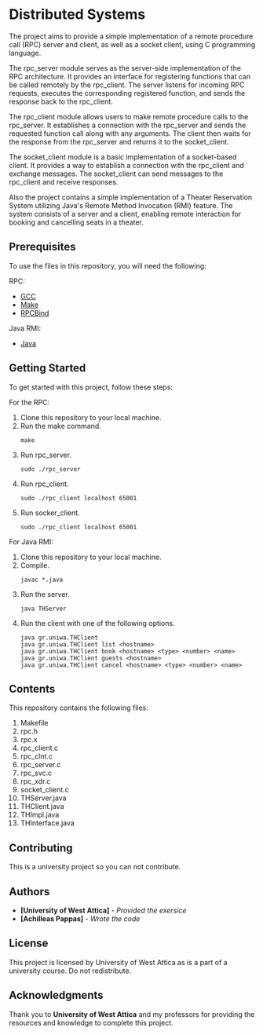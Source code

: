 # Distributed Systems

The project aims to provide a simple implementation of a remote procedure call (RPC) server and client, as well as a socket client, using C programming language.

The rpc_server module serves as the server-side implementation of the RPC architecture. It provides an interface for registering functions that can be called remotely by the rpc_client. The server listens for incoming RPC requests, executes the corresponding registered function, and sends the response back to the rpc_client.

The rpc_client module allows users to make remote procedure calls to the rpc_server. It establishes a connection with the rpc_server and sends the requested function call along with any arguments. The client then waits for the response from the rpc_server and returns it to the socket_client.

The socket_client module is a basic implementation of a socket-based client. It provides a way to establish a connection with the rpc_client and exchange messages. The socket_client can send messages to the rpc_client and receive responses.

Also the project contains a simple implementation of a Theater Reservation System utilizing Java's Remote Method Invocation (RMI) feature. The system consists of a server and a client, enabling remote interaction for booking and cancelling seats in a theater.

## Prerequisites
To use the files in this repository, you will need the following:

RPC:
- [GCC](https://gcc.gnu.org/)
- [Make](https://man7.org/linux/man-pages/man1/make.1.html)
- [RPCBind](https://man7.org/linux/man-pages/man8/rpcbind.8.html)

Java RMI:
- [Java](https://openjdk.org/)

## Getting Started
To get started with this project, follow these steps:

For the RPC:
1. Clone this repository to your local machine.
2. Run the make command.
    ```
    make
    ```
3. Run rpc_server.
    ```
    sudo ./rpc_server
    ```
5. Run rpc_client.
    ```
    sudo ./rpc_client localhost 65001
    ```
7. Run socker_client.
    ```
    sudo ./rpc_client localhost 65001
    ```
For Java RMI:
1. Clone this repository to your local machine.
2. Compile.
    ```
    javac *.java
    ```
3. Run the server.
    ```
    java THServer
    ```
5. Run the client with one of the following options.
    ```
    java gr.uniwa.TΗClient
    java gr.uniwa.TΗClient list <hostname>
    java gr.uniwa.TΗClient book <hostname> <type> <number> <name>
    java gr.uniwa.TΗClient guests <hostname>
    java gr.uniwa.TΗClient cancel <hostname> <type> <number> <name>
    ```
    
## Contents
This repository contains the following files: 
1. Makefile
2. rpc.h
3. rpc.x
4. rpc_client.c
5. rpc_clnt.c
6. rpc_server.c
7. rpc_svc.c
8. rpc_xdr.c
9. socket_client.c
10. THServer.java
11. THClient.java
12. THImpl.java
13. THInterface.java

## Contributing

This is a university project so you can not contribute.

## Authors

* **[University of West Attica]** - *Provided the exersice*
* **[Achilleas Pappas]** - *Wrote the code*

## License

This project is licensed by University of West Attica as is a part of a university course. Do not redistribute.

## Acknowledgments

Thank you to **University of West Attica** and my professors for providing the resources and knowledge to complete this project.
